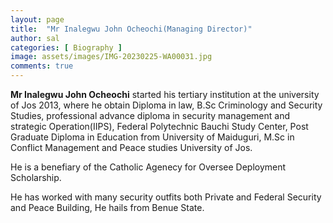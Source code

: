 ```yaml
---
layout: page
title:  "Mr Inalegwu John Ocheochi(Managing Director)"
author: sal
categories: [ Biography ]
image: assets/images/IMG-20230225-WA00031.jpg
comments: true
---
```


**Mr  Inalegwu John Ocheochi** started his tertiary institution at the university of Jos 2013, where he obtain Diploma in law, B.Sc Criminology and Security Studies, professional advance diploma in security management and strategic Operation(IIPS), Federal Polytechnic Bauchi Study Center, Post Graduate Diploma in Education from University of Maiduguri, M.Sc in Conflict Management and Peace studies University of Jos.

 He is a benefiary of the Catholic Agenecy for Oversee Deployment Scholarship.

He has worked with many security outfits both Private and Federal Security and Peace Building, He hails from Benue State.